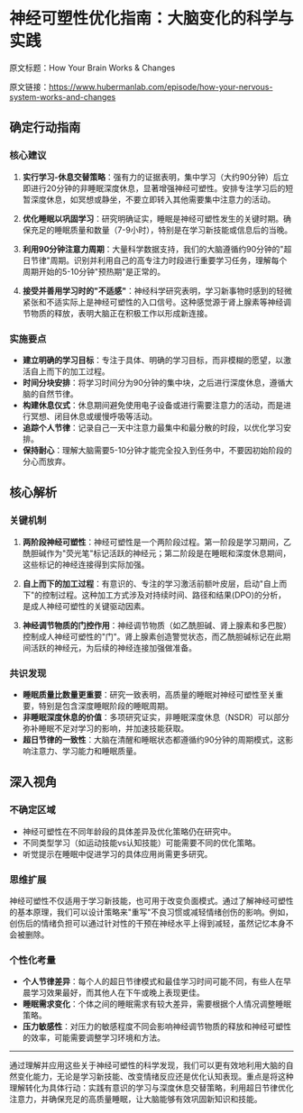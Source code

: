 # 神经可塑性优化指南：大脑变化的科学与实践

原文标题：How Your Brain Works & Changes

原文链接：https://www.hubermanlab.com/episode/how-your-nervous-system-works-and-changes

<YouTube videoId="H-XfCl-HpRM" />

## 确定行动指南

### 核心建议

1. **实行学习-休息交替策略**：强有力的证据表明，集中学习（大约90分钟）后立即进行20分钟的非睡眠深度休息，显著增强神经可塑性。安排专注学习后的短暂深度休息，如冥想或静坐，不要立即转入其他需要集中注意力的活动。

2. **优化睡眠以巩固学习**：研究明确证实，睡眠是神经可塑性发生的关键时期。确保充足的睡眠质量和数量（7-9小时），特别是在学习新技能或信息后的当晚。

3. **利用90分钟注意力周期**：大量科学数据支持，我们的大脑遵循约90分钟的"超日节律"周期。识别并利用自己的高专注力时段进行重要学习任务，理解每个周期开始的5-10分钟"预热期"是正常的。

4. **接受并善用学习时的"不适感"**：神经科学研究表明，学习新事物时感到的轻微紧张和不适实际上是神经可塑性的入口信号。这种感觉源于肾上腺素等神经调节物质的释放，表明大脑正在积极工作以形成新连接。

### 实施要点

- **建立明确的学习目标**：专注于具体、明确的学习目标，而非模糊的愿望，以激活自上而下的加工过程。
- **时间分块安排**：将学习时间分为90分钟的集中块，之后进行深度休息，遵循大脑的自然节律。
- **构建休息仪式**：休息期间避免使用电子设备或进行需要注意力的活动，而是进行冥想、闭目休息或缓慢呼吸等活动。
- **追踪个人节律**：记录自己一天中注意力最集中和最分散的时段，以优化学习安排。
- **保持耐心**：理解大脑需要5-10分钟才能完全投入到任务中，不要因初始阶段的分心而放弃。

## 核心解析

### 关键机制

1. **两阶段神经可塑性**：神经可塑性是一个两阶段过程。第一阶段是学习期间，乙酰胆碱作为"荧光笔"标记活跃的神经元；第二阶段是在睡眠和深度休息期间，这些标记的神经连接得到实际加强。

2. **自上而下的加工过程**：有意识的、专注的学习激活前额叶皮层，启动"自上而下"的控制过程。这种加工方式涉及对持续时间、路径和结果(DPO)的分析，是成人神经可塑性的关键驱动因素。

3. **神经调节物质的门控作用**：神经调节物质（如乙酰胆碱、肾上腺素和多巴胺）控制成人神经可塑性的"门"。肾上腺素创造警觉状态，而乙酰胆碱标记在此期间活跃的神经元，为后续的神经连接加强做准备。

### 共识发现

- **睡眠质量比数量更重要**：研究一致表明，高质量的睡眠对神经可塑性至关重要，特别是包含深度睡眠阶段的睡眠周期。
- **非睡眠深度休息的价值**：多项研究证实，非睡眠深度休息（NSDR）可以部分弥补睡眠不足对学习的影响，并加速技能获取。
- **超日节律的一致性**：大脑在清醒和睡眠状态都遵循约90分钟的周期模式，这影响注意力、学习能力和睡眠质量。

## 深入视角

### 不确定区域

- 神经可塑性在不同年龄段的具体差异及优化策略仍在研究中。
- 不同类型学习（如运动技能vs认知技能）可能需要不同的优化策略。
- 听觉提示在睡眠中促进学习的具体应用尚需更多研究。

### 思维扩展

神经可塑性不仅适用于学习新技能，也可用于改变负面模式。通过了解神经可塑性的基本原理，我们可以设计策略来"重写"不良习惯或减轻情绪创伤的影响。例如，创伤后的情绪负担可以通过针对性的干预在神经水平上得到减轻，虽然记忆本身不会被删除。

### 个性化考量

- **个人节律差异**：每个人的超日节律模式和最佳学习时间可能不同，有些人在早晨学习效果最好，而其他人在下午或晚上表现更佳。
- **睡眠需求变化**：个体之间的睡眠需求有较大差异，需要根据个人情况调整睡眠策略。
- **压力敏感性**：对压力的敏感程度不同会影响神经调节物质的释放和神经可塑性的效率，可能需要调整学习环境和方法。

---

通过理解并应用这些关于神经可塑性的科学发现，我们可以更有效地利用大脑的自然变化能力，无论是学习新技能、改变情绪反应还是优化认知表现。重点是将这种理解转化为具体行动：实践有意识的学习与深度休息交替策略，利用超日节律优化注意力，并确保充足的高质量睡眠，让大脑能够有效巩固新知识和技能。
